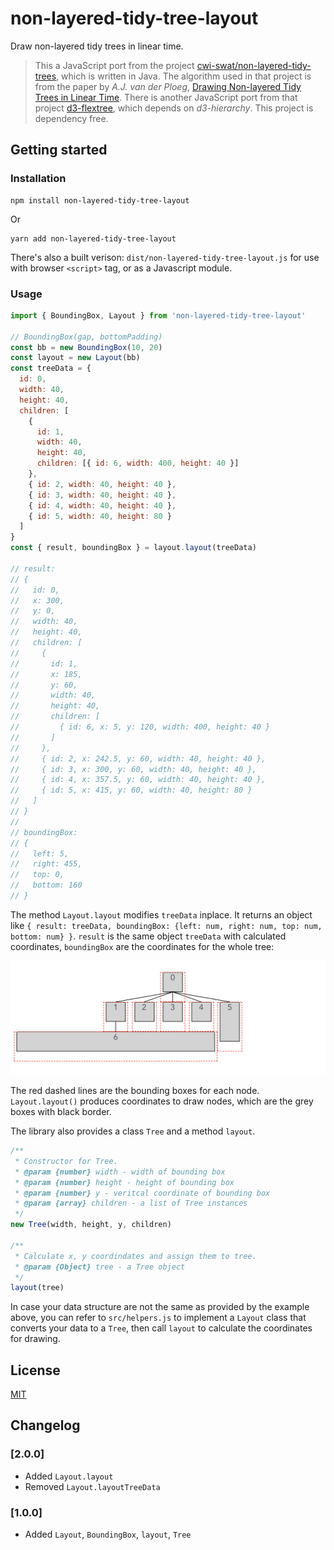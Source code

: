 # non-layered-tidy-tree-layout

Draw non-layered tidy trees in linear time.

> This a JavaScript port from the project [cwi-swat/non-layered-tidy-trees](https://github.com/cwi-swat/non-layered-tidy-trees), which is written in Java. The algorithm used in that project is from the paper by _A.J. van der Ploeg_, [Drawing Non-layered Tidy Trees in Linear Time](http://oai.cwi.nl/oai/asset/21856/21856B.pdf). There is another JavaScript port from that project [d3-flextree](https://github.com/Klortho/d3-flextree), which depends on _d3-hierarchy_. This project is dependency free.

## Getting started

### Installation

```
npm install non-layered-tidy-tree-layout
```

Or

```
yarn add non-layered-tidy-tree-layout
```

There's also a built verison: `dist/non-layered-tidy-tree-layout.js` for use with browser `<script>` tag, or as a Javascript module.

### Usage

```js
import { BoundingBox, Layout } from 'non-layered-tidy-tree-layout'

// BoundingBox(gap, bottomPadding)
const bb = new BoundingBox(10, 20)
const layout = new Layout(bb)
const treeData = {
  id: 0,
  width: 40,
  height: 40,
  children: [
    {
      id: 1,
      width: 40,
      height: 40,
      children: [{ id: 6, width: 400, height: 40 }]
    },
    { id: 2, width: 40, height: 40 },
    { id: 3, width: 40, height: 40 },
    { id: 4, width: 40, height: 40 },
    { id: 5, width: 40, height: 80 }
  ]
}
const { result, boundingBox } = layout.layout(treeData)

// result:
// {
//   id: 0,
//   x: 300,
//   y: 0,
//   width: 40,
//   height: 40,
//   children: [
//     {
//       id: 1,
//       x: 185,
//       y: 60,
//       width: 40,
//       height: 40,
//       children: [
//         { id: 6, x: 5, y: 120, width: 400, height: 40 }
//       ]
//     },
//     { id: 2, x: 242.5, y: 60, width: 40, height: 40 },
//     { id: 3, x: 300, y: 60, width: 40, height: 40 },
//     { id: 4, x: 357.5, y: 60, width: 40, height: 40 },
//     { id: 5, x: 415, y: 60, width: 40, height: 80 }
//   ]
// }
//
// boundingBox:
// {
//   left: 5,
//   right: 455,
//   top: 0,
//   bottom: 160
// }
```

The method `Layout.layout` modifies `treeData` inplace. It returns an object like `{ result: treeData, boundingBox: {left: num, right: num, top: num, bottom: num} }`. `result` is the same object `treeData` with calculated coordinates, `boundingBox` are the coordinates for the whole tree:

![](./screenshots/1.png)

The red dashed lines are the bounding boxes for each node. `Layout.layout()` produces coordinates to draw nodes, which are the grey boxes with black border.

The library also provides a class `Tree` and a method `layout`.

```js
/**
 * Constructor for Tree.
 * @param {number} width - width of bounding box
 * @param {number} height - height of bounding box
 * @param {number} y - veritcal coordinate of bounding box
 * @param {array} children - a list of Tree instances
 */
new Tree(width, height, y, children)

/**
 * Calculate x, y coordindates and assign them to tree.
 * @param {Object} tree - a Tree object
 */
layout(tree)
```

In case your data structure are not the same as provided by the example above, you can refer to `src/helpers.js` to implement a `Layout` class that converts your data to a `Tree`, then call `layout` to calculate the coordinates for drawing.

## License

[MIT](./LICENSE)

## Changelog

### [2.0.0]
- Added `Layout.layout`
- Removed `Layout.layoutTreeData`
### [1.0.0]
- Added `Layout`, `BoundingBox`, `layout`, `Tree`